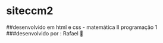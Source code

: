 # siteccm2
##desenvolvido em html e css - matemática II programação 1
###desenvolvido por : Rafael 🙌
